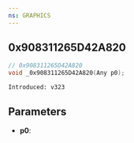 ```yaml
---
ns: GRAPHICS
---
```

## 0x908311265D42A820

```c
// 0x908311265D42A820
void _0x908311265D42A820(Any p0);
```

```
Introduced: v323
```

## Parameters
* **p0**:

